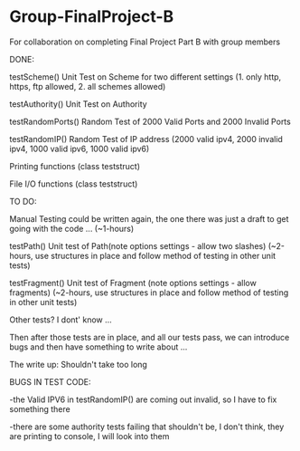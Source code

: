 # Group-FinalProject-B
For collaboration on completing Final Project Part B with group members


DONE: 

testScheme()
    Unit Test on Scheme for two different settings (1. only http, https, ftp allowed, 2. all schemes allowed)

testAuthority()
    Unit Test on Authority 

testRandomPorts()
    Random Test of 2000 Valid Ports and 2000 Invalid Ports

testRandomIP()
    Random Test of IP address (2000 valid ipv4, 2000 invalid ipv4, 1000 valid ipv6, 1000 valid ipv6)

Printing functions (class teststruct) 

File I/O functions (class teststruct)

TO DO:

Manual Testing could be written again, the one there was just a draft to get going with the code ... (~1-hours)

testPath()
    Unit test of Path(note options settings - allow two slashes) (~2-hours, use structures in place and follow method of testing in other unit tests)

testFragment()
    Unit test of Fragment (note options settings - allow fragments) (~2-hours, use structures in place and follow method of testing in other unit tests)

Other tests? I dont' know ... 

Then after those tests are in place, and all our tests pass, we can introduce bugs and then have something to write about ... 

The write up: Shouldn't take too long


BUGS IN TEST CODE:

-the Valid IPV6 in testRandomIP() are coming out invalid, so I have to fix something there

-there are some authority tests failing that shouldn't be, I don't think, they are printing to console, I will look into them





